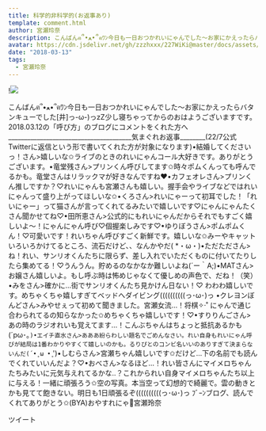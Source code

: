 ```yaml
---
title: 科学的非科学的(お返事あり)
template: comment.html
author: 宮瀬玲奈
description: こんばんฅ՞•ﻌ•՞ฅﾜﾝ今日も一日おつかれいにゃんでした～お家にかえったらバタンキューでした[井]っ-ω-)っzZ少し寝ちゃってからのおはようございますです。2018.03.12の「呼び方」のブログにコメントをくれた方へ__...
avatar: https://cdn.jsdelivr.net/gh/zzzhxxx/227WiKi@master/docs/assets/photo/avatar/reina.jpg
date: "2018-03-13"
tags:
  - 宮瀬玲奈
---
```


!![](https://cdn.jsdelivr.net/gh/227WiKi/227WiKi-image@master/blog-image/reina-2018-03-13_1.jpg)


こんばんฅ՞•ﻌ•՞ฅﾜﾝ今日も一日おつかれいにゃんでした～お家にかえったらバタンキューでした[井]っ-ω-)っzZ少し寝ちゃってからのおはようございますです。2018.03.12の「呼び方」のブログにコメントをくれた方へ_______________________________________気まぐれお返事________(22/7公式Twitterに返信という形で書いてくれた方が対象になります)•結婚してくださいっ！さん>嬉しいな✩ライブのときのれいにゃんコール大好きです。ありがとうございます。•竜堂残さん>プリンくん呼びしてます✩時々ポムくんっても呼んでるかも。竜堂さんはリラックマが好きなんですね❤︎•カフェオレさん>プリンくん推しですか？♡れいにゃんも宮瀬さんも嬉しい。握手会やライブなどではれいにゃんって盛り上がってほしいな✩•くろさん>れいにゃーって初耳でした！「れいにゃー」って猫さんが言ってくれてるみたいで嬉しいです♡にゃんにゃんたくさん聞かせてね♡•田所恵さん>公式的にもれいにゃんだからそれでもすごく嬉しいよ～！にゃんにゃん呼び♡個握楽しみです♡•ゆりぼうさん>ポムポムくん！♡可愛いです！れいちゃん呼びすごく新鮮です。嬉しいな✩みーやキャットいろいろかけてるところ、流石だけど、、なんかやだ( *・ω・)•ただたださん>ね！れい、サンリオくんたちに限らず、差し入れでいただくものに付いてたりしたら集めてる！♡うんうん。貯めるのなかなか難しいよね(´ー｀A;)•MATさん>お嬢さん嬉しいよ。もし呼ぶ時は怖めじゃなくて優しめの声色で、だね！（笑）•みをさん>確かに...街でサンリオくんたち見かけん日ない！♡ わわわ嬉しいです。めちゃくちゃ嬉しすぎてベッドへダイビング((((((((((っ･ω･)っ •クレヨンぼんどさん>みやせぇって初めて聞きました。宮瀬女流...！将棋✧‧˚ にゃんで通じ合わられてるの知らなかった✩めちゃくちゃ嬉しいです！♡•すりりんごさん>あの時のラジオれいも覚えてます…！こんぶちゃんはちょっと抵抗あるかも(´pω･｡`)•エイチ直水さん>あああ紛らわしい題名でごめんなさい。れい自身もれいにゃん呼びが結局は1番わかりやすくて嬉しいのかも。るりぴとのコンビ名いいのありすぎて決まらないんだ(´•̥ ω •̥` ')•しむらさん>宮瀬ちゃん嬉しいです✩だけど...下の名前でも読んでくれていいんだよ？♡•おべさん>なるほど...！れい皆さんにマイメロちゃんたちみたいに元気与えれてるかな..？これかられい自身マイメロちゃんたち以上に与える！一緒に頑張ろう✩空の写真。本当空って幻想的で綺麗で。雲の動きとかも見てて飽きない。明日も1日頑張るぞ((((((((((っ･ω･)っ ﾌﾞｰﾝブログ、読んでくれてありがとう✩(BYA)おやすれにゃ💓宮瀬玲奈


ツイート



